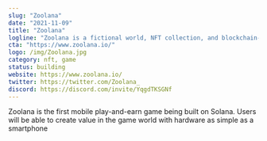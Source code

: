 ```yaml
---
slug: "Zoolana"
date: "2021-11-09"
title: "Zoolana"
logline: "Zoolana is a fictional world, NFT collection, and blockchain-based mobile strategy game."
cta: "https://www.zoolana.io/"
logo: /img/Zoolana.jpg
category: nft, game
status: building
website: https://www.zoolana.io/
twitter: https://twitter.com/Zoolana_
discord: https://discord.com/invite/YqgdTKSGNf
---
```


Zoolana is the first mobile play-and-earn game being built on Solana. 
Users will be able to create value in the game world with hardware as simple as a smartphone
